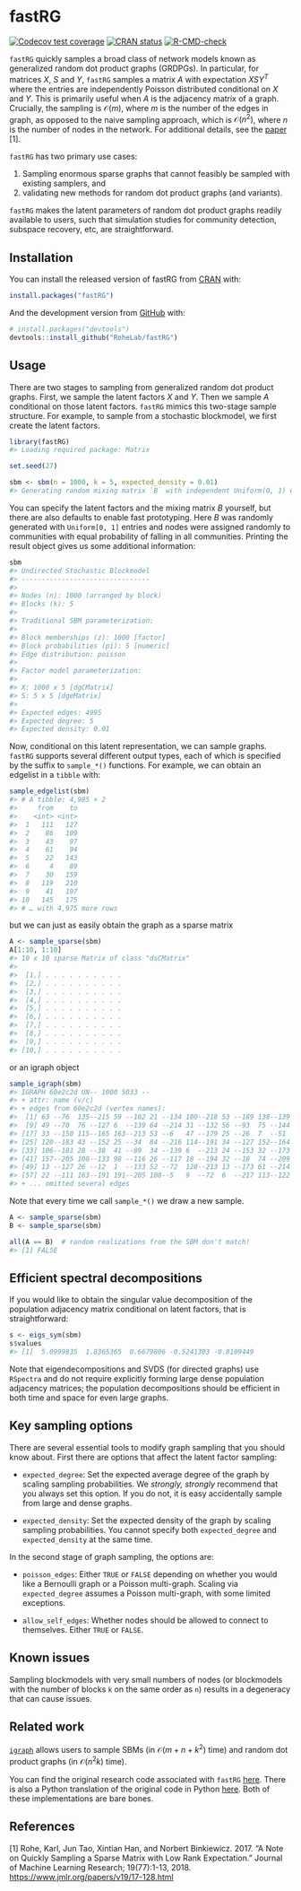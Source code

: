 
<!-- README.md is generated from README.Rmd. Please edit that file -->

# fastRG

<!-- badges: start -->

[![Codecov test
coverage](https://codecov.io/gh/RoheLab/fastRG/branch/main/graph/badge.svg)](https://app.codecov.io/gh/RoheLab/fastRG?branch=main)
[![CRAN
status](https://www.r-pkg.org/badges/version/fastRG)](https://CRAN.R-project.org/package=fastRG)
[![R-CMD-check](https://github.com/RoheLab/fastRG/actions/workflows/R-CMD-check.yaml/badge.svg)](https://github.com/RoheLab/fastRG/actions/workflows/R-CMD-check.yaml)
<!-- badges: end -->

`fastRG` quickly samples a broad class of network models known as
generalized random dot product graphs (GRDPGs). In particular, for
matrices $X$, $S$ and $Y$, `fastRG` samples a matrix $A$ with
expectation $X S Y^T$ where the entries are independently Poisson
distributed conditional on $X$ and $Y$. This is primarily useful when
$A$ is the adjacency matrix of a graph. Crucially, the sampling is
$\mathcal O(m)$, where $m$ is the number of the edges in graph, as
opposed to the naive sampling approach, which is $\mathcal O(n^2)$,
where $n$ is the number of nodes in the network. For additional details,
see the [paper](https://arxiv.org/abs/1703.02998) \[1\].

`fastRG` has two primary use cases:

1.  Sampling enormous sparse graphs that cannot feasibly be sampled with
    existing samplers, and
2.  validating new methods for random dot product graphs (and variants).

`fastRG` makes the latent parameters of random dot product graphs
readily available to users, such that simulation studies for community
detection, subspace recovery, etc, are straightforward.

## Installation

You can install the released version of fastRG from
[CRAN](https://CRAN.R-project.org) with:

``` r
install.packages("fastRG")
```

And the development version from [GitHub](https://github.com/) with:

``` r
# install.packages("devtools")
devtools::install_github("RoheLab/fastRG")
```

## Usage

There are two stages to sampling from generalized random dot product
graphs. First, we sample the latent factors $X$ and $Y$. Then we sample
$A$ conditional on those latent factors. `fastRG` mimics this two-stage
sample structure. For example, to sample from a stochastic blockmodel,
we first create the latent factors.

``` r
library(fastRG)
#> Loading required package: Matrix

set.seed(27)

sbm <- sbm(n = 1000, k = 5, expected_density = 0.01)
#> Generating random mixing matrix `B` with independent Uniform(0, 1) entries. This distribution may change in the future. Explicitly set `B` for reproducible results.
```

You can specify the latent factors and the mixing matrix $B$ yourself,
but there are also defaults to enable fast prototyping. Here $B$ was
randomly generated with `Uniform[0, 1]` entries and nodes were assigned
randomly to communities with equal probability of falling in all
communities. Printing the result object gives us some additional
information:

``` r
sbm
#> Undirected Stochastic Blockmodel
#> --------------------------------
#> 
#> Nodes (n): 1000 (arranged by block)
#> Blocks (k): 5
#> 
#> Traditional SBM parameterization:
#> 
#> Block memberships (z): 1000 [factor] 
#> Block probabilities (pi): 5 [numeric] 
#> Edge distribution: poisson
#> 
#> Factor model parameterization:
#> 
#> X: 1000 x 5 [dgCMatrix] 
#> S: 5 x 5 [dgeMatrix] 
#> 
#> Expected edges: 4995
#> Expected degree: 5
#> Expected density: 0.01
```

Now, conditional on this latent representation, we can sample graphs.
`fastRG` supports several different output types, each of which is
specified by the suffix to `sample_*()` functions. For example, we can
obtain an edgelist in a `tibble` with:

``` r
sample_edgelist(sbm)
#> # A tibble: 4,985 × 2
#>     from    to
#>    <int> <int>
#>  1   111   127
#>  2    86   109
#>  3    43    97
#>  4    61    94
#>  5    22   143
#>  6     4    89
#>  7    30   159
#>  8   119   210
#>  9    41   197
#> 10   145   175
#> # … with 4,975 more rows
```

but we can just as easily obtain the graph as a sparse matrix

``` r
A <- sample_sparse(sbm)
A[1:10, 1:10]
#> 10 x 10 sparse Matrix of class "dsCMatrix"
#>                          
#>  [1,] . . . . . . . . . .
#>  [2,] . . . . . . . . . .
#>  [3,] . . . . . . . . . .
#>  [4,] . . . . . . . . . .
#>  [5,] . . . . . . . . . .
#>  [6,] . . . . . . . . . .
#>  [7,] . . . . . . . . . .
#>  [8,] . . . . . . . . . .
#>  [9,] . . . . . . . . . .
#> [10,] . . . . . . . . . .
```

or an igraph object

``` r
sample_igraph(sbm)
#> IGRAPH 60e2c2d UN-- 1000 5033 -- 
#> + attr: name (v/c)
#> + edges from 60e2c2d (vertex names):
#>  [1] 63 --76  135--215 59 --182 21 --134 180--218 53 --189 138--139 21 --78 
#>  [9] 49 --70  76 --127 6  --139 64 --214 31 --132 56 --93  75 --144 9  --185
#> [17] 33 --150 115--165 163--213 53 --6   47 --179 25 --26  7  --51  10 --55 
#> [25] 120--183 43 --152 25 --34  84 --216 114--191 34 --127 152--164 178--189
#> [33] 106--181 28 --38  41 --89  34 --139 6  --213 24 --153 32 --173 47 --111
#> [41] 157--205 108--133 98 --116 26 --117 18 --194 32 --18  74 --209 18 --128
#> [49] 13 --127 26 --12  1  --133 52 --72  128--213 13 --173 61 --214 33 --142
#> [57] 22 --111 163--191 191--205 108--5   9  --72  6  --217 113--122 90 --154
#> + ... omitted several edges
```

Note that every time we call `sample_*()` we draw a new sample.

``` r
A <- sample_sparse(sbm)
B <- sample_sparse(sbm)

all(A == B)  # random realizations from the SBM don't match!
#> [1] FALSE
```

## Efficient spectral decompositions

If you would like to obtain the singular value decomposition of the
population adjacency matrix conditional on latent factors, that is
straightforward:

``` r
s <- eigs_sym(sbm)
s$values
#> [1]  5.0999835  1.8365365  0.6679806 -0.5241303 -0.8109449
```

Note that eigendecompositions and SVDS (for directed graphs) use
`RSpectra` and do not require explicitly forming large dense population
adjacency matrices; the population decompositions should be efficient in
both time and space for even large graphs.

## Key sampling options

There are several essential tools to modify graph sampling that you
should know about. First there are options that affect the latent factor
sampling:

-   `expected_degree`: Set the expected average degree of the graph by
    scaling sampling probabilities. We *strongly, strongly* recommend
    that you always set this option. If you do not, it is easy
    accidentally sample from large and dense graphs.

-   `expected_density`: Set the expected density of the graph by scaling
    sampling probabilities. You cannot specify both `expected_degree`
    and `expected_density` at the same time.

In the second stage of graph sampling, the options are:

-   `poisson_edges`: Either `TRUE` or `FALSE` depending on whether you
    would like a Bernoulli graph or a Poisson multi-graph. Scaling via
    `expected_degree` assumes a Poisson multi-graph, with some limited
    exceptions.

-   `allow_self_edges`: Whether nodes should be allowed to connect to
    themselves. Either `TRUE` or `FALSE`.

## Known issues

Sampling blockmodels with very small numbers of nodes (or blockmodels
with the number of blocks `k` on the same order as `n`) results in a
degeneracy that can cause issues.

## Related work

[`igraph`](https://igraph.org/r/) allows users to sample SBMs (in
$\mathcal O(m + n + k^2)$ time) and random dot product graphs (in
$\mathcal O(n^2 k)$ time).

You can find the original research code associated with `fastRG`
[here](https://github.com/raningtky/sampleRDPG). There is also a Python
translation of the original code in Python
[here](https://github.com/yunjhongwu/matrix-routines/blob/master/fastRG.py).
Both of these implementations are bare bones.

## References

\[1\] Rohe, Karl, Jun Tao, Xintian Han, and Norbert Binkiewicz. 2017. “A
Note on Quickly Sampling a Sparse Matrix with Low Rank Expectation.”
Journal of Machine Learning Research; 19(77):1-13, 2018.
<https://www.jmlr.org/papers/v19/17-128.html>
